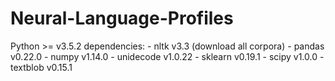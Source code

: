 # Neural-Language-Profiles

Python >= v3.5.2 dependencies:
    - nltk v3.3 (download all corpora)
    - pandas v0.22.0
    - numpy v1.14.0
    - unidecode v1.0.22
    - sklearn v0.19.1
    - scipy v1.0.0
    - textblob v0.15.1
